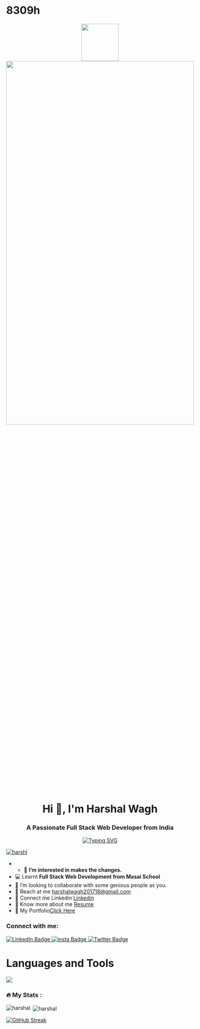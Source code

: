 # 8309h

<div id="header" align="center">
  <img src="https://media.giphy.com/media/M9gbBd9nbDrOTu1Mqx/giphy.gif" width="100"/>
</div>

<img src="https://camo.githubusercontent.com/17ad49f3db1f01d928836707c11d14a723183877e2c221fe8abd8ed74707e82b/68747470733a2f2f77616e646572696e2e6465762f77702d636f6e74656e742f75706c6f6164732f323031392f31322f63726f702d302d302d313137302d3339302d302d61626f75742d636f7665722e706e67" width="100%" height="50%">

<h1 align="center">Hi 👋, I'm  Harshal Wagh</h1>
<h3 align="center">A Passionate Full Stack Web Developer from India</h3>

<div align="center"><a href="https://git.io/typing-svg"><img src="https://readme-typing-svg.demolab.com?font=Fira+Code&weight=500&size=25&duration=2000&pause=1000&color=0FE6F7&center=true&width=550&lines=Aspring+Full+Stack+ Web+Developer" alt="Typing SVG" /></a>
</div>



<!-- <p align="left"> <img src="https://komarev.com/ghpvc/?username=8309h&label=Profile%20views&color=0e75b6&style=flat" alt="8309h" /> </p> -->

<p align="left"> <a href="https://github.com/ryo-ma/github-profile-trophy"><img src="https://github-profile-trophy.vercel.app/?username=8309h" alt="harshl" /></a> </p>

- - 👀 <b>I’m interested in makes the changes.</b>
- 💻 Learnt <b>Full Stack Web Development from Masai School</b>
- 🤝 I’m looking to collaborate with some genious people as you.
- 💌 Reach at me harshalwagh201718@gmail.com
- 🔗 Connect me Linkedin <a target=_blank href="https://www.linkedin.com/in/waghharshal/" >Linkedin</a>
- 🔗 Know more about me  <a target=_blank href="https://drive.google.com/file/d/1HazHdOQ_uKC1qOPpmJOKk0V9WnX--6y_/view?usp=share_link" >Resume</a>
- 🔗 My Portfolio<a target = _blank href = "https://8309harshalwagh.netlify.app/">Click Here</a>


<h3 align="left">Connect with me:</h3>
<div id="badges">
  <a href="https://www.linkedin.com/in/WaghHarshal/">
    <img src="https://img.shields.io/badge/LinkedIn-blue?style=for-the-badge&logo=linkedin&logoColor=white" alt="LinkedIn Badge"/>
  </a>
  <a href="https://www.instagram.com/harshal_k_wagh/">
    <img src="https://img.shields.io/badge/Instagram-ff69b4?style=for-the-badge&logo=instagram&logoColor=white" alt="insta Badge"/>
  </a>
  <a href="https://drive.google.com/file/d/1HazHdOQ_uKC1qOPpmJOKk0V9WnX--6y_/view?usp=share_link">
    <img src="https://img.shields.io/badge/Resume-blue?style=for-the-badge&logo=Resume&logoColor=white" alt="Twitter Badge"/>
  </a>
</div>
 <img src="https://komarev.com/ghpvc/?username=8309h&style=flat-square&color=blue" alt=""/>

<h1> Languages and Tools </h1>
<img src="https://skillicons.dev/icons?i=javascript,netlify,vscode,html,css,git,github,codepen,nodejs,express,mongodb,postman,replit"/>


### :fire: My Stats :

<p><img align="left" src="https://github-readme-stats.vercel.app/api/top-langs?username=8309h&show_icons=true&locale=en&layout=compact&theme=dark&background=000000" alt="harshal" /></p>

<p>&nbsp;<img align="center" src="https://github-readme-stats.vercel.app/api?username=8309h&show_icons=true&locale=en&theme=dark&background=000000" alt="harshal" /></p>



[![GitHub Streak](https://github-readme-streak-stats.herokuapp.com?user=8309h&theme=dark&background=000000)](https://git.io/streak-stats)
<br>






 

